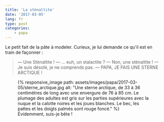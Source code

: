 ```yaml
---
title: 'La stènaltite'
date: '2017-03-05'
lang: fr
type: post
categories:
    - papa
---
```


Le petit fait de la pâte à modeler. Curieux, je lui demande ce qu'il est en train de façonner :

> — Une Stènaltite !
> — … euh, un stalactite ?
> — Non, une stènaltite !
> — Je suis désolé, je ne comprends pas.
> — PAPA, JE FAIS UNE STERNE ARCTIQUE !

<figure>
      {% responsive_image path: assets/images/papa/2017-03-05/sterne_arctique.jpg alt: "Une sterne arctique, de 33 à 36 centimètres de long avec une envergure de 76 à 85 cm. Le plumage des adultes est gris sur les parties supérieures avec la nuque et la calotte noires et les joues blanches. Le bec, les pattes et les doigts palmés sont rouge foncé." %}
  <figcaption>Évidemment, suis-je bête !</figcaption>
</figure>